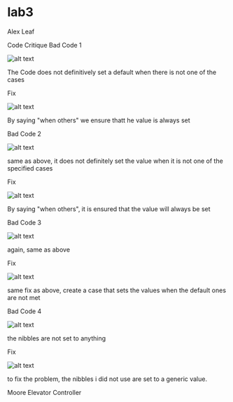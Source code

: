 lab3
====


Alex Leaf


Code Critique
Bad Code 1

![alt text](http://i59.tinypic.com/mcvoci.png)

The Code does not definitively set a default when there is not one of the cases

Fix

![alt text](http://i58.tinypic.com/13za2dw.png)

By saying "when others" we ensure thatt he value is always set

Bad Code 2

![alt text](http://i60.tinypic.com/4vh4xh.png)

same as above, it does not definitely set the value when it is not one of the specified cases

Fix

![alt text](http://i60.tinypic.com/ojgm68.png)

By saying "when others", it is ensured that the value will always be set

Bad Code 3

![alt text](http://i60.tinypic.com/qqs74z.png)

again, same as above

Fix

![alt text](http://i58.tinypic.com/33xzv9x.png)

same fix as above, create a case that sets the values when the default ones are not met

Bad Code 4

![alt text](http://i62.tinypic.com/xq01s9.png)

the nibbles are not set to anything

Fix

![alt text](http://i57.tinypic.com/6hkbnq.png)

to fix the problem, the nibbles i did not use are set to a generic value.


Moore Elevator Controller

